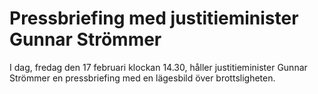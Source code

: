 # Pressbriefing med justitieminister Gunnar Strömmer

I dag, fredag den 17 februari klockan 14.30, håller justitieminister Gunnar Strömmer en pressbriefing med en lägesbild över brottsligheten.
